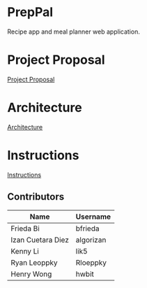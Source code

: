 # PrepPal
Recipe app and meal planner web application.

# Project Proposal
[Project Proposal](https://github.com/algorizan/PrepPal/wiki/Project-Proposal)

# Architecture
[Architecture](https://github.com/algorizan/PrepPal/blob/main/documentation/architecture.png)

# Instructions
[Instructions](https://github.com/algorizan/PrepPal/blob/main/documentation/instructions.md)

## Contributors
| Name | Username |
|---|---|
| Frieda Bi | bfrieda |
| Izan Cuetara Diez | algorizan |
| Kenny Li | lik5 |
| Ryan Leoppky | Rloeppky |
| Henry Wong | hwbit |
